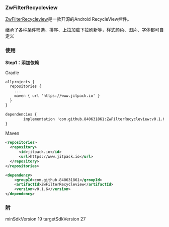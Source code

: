 ### ZwFilterRecycleview
[ZwFilterRecycleview](https://github.com/840631861/ZwFilterRecycleview)是一款开源的Android RecycleView控件。

继承了各种条件筛选、排序、上拉加载下拉刷新等，样式颜色、图片、字体都可自定义

### 使用
**Step1：添加依赖**

Gradle
```xml
allprojects {
  repositories {
    ...
    maven { url 'https://www.jitpack.io' }
  }
}
```
```xml
dependencies {
        implementation 'com.github.840631861:ZwFilterRecycleview:v0.1.6'
}
```
Maven
```xml
<repositories>
  <repository>
      <id>jitpack.io</id>
      <url>https://www.jitpack.io</url>
  </repository>
</repositories>
```
```xml
<dependency>
    <groupId>com.github.840631861</groupId>
    <artifactId>ZwFilterRecycleview</artifactId>
    <version>v0.1.6</version>
</dependency>
```
### 附
minSdkVersion 19  targetSdkVersion 27
